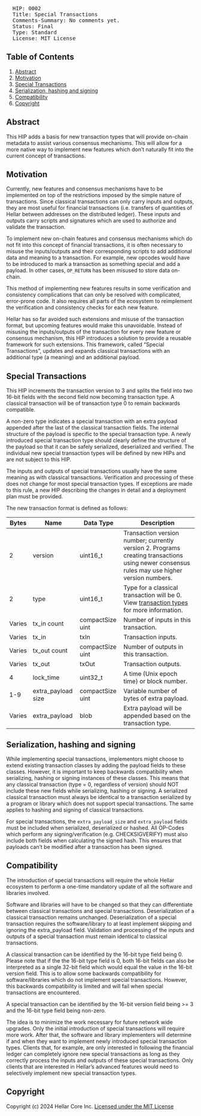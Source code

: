 <pre>
  HIP: 0002
  Title: Special Transactions
  Comments-Summary: No comments yet.
  Status: Final
  Type: Standard
  License: MIT License
</pre>

## Table of Contents

1. [Abstract](#abstract)
1. [Motivation](#motivation)
1. [Special Transactions](#special-transactions)
1. [Serialization, hashing and signing](#serialization-hashing-and-signing)
1. [Compatibility](#compatibility)
1. [Copyright](#copyright)

## Abstract

This HIP adds a basis for new transaction types that will provide on-chain metadata to assist various consensus mechanisms. This will allow for a more native way to implement new features which don’t naturally fit into the current concept of transactions.

## Motivation

Currently, new features and consensus mechanisms have to be implemented on top of the restrictions imposed by the simple nature of transactions. Since classical transactions can only carry inputs and outputs, they are most useful for financial transactions (i.e. transfers of quantities of Hellar between addresses on the distributed ledger). These inputs and outputs carry scripts and signatures which are used to authorize and validate the transaction.

To implement new on-chain features and consensus mechanisms which do not fit into this concept of financial transactions, it is often necessary to misuse the inputs/outputs and their corresponding scripts to add additional data and meaning to a transaction. For example, new opcodes would have to be introduced to mark a transaction as something special and add a payload. In other cases, `OP_RETURN` has been misused to store data on-chain.

This method of implementing new features results in some verification and consistency complications that can only be resolved with complicated, error-prone code. It also requires all parts of the ecosystem to reimplement the verification and consistency checks for each new feature.

Hellar has so far avoided such extensions and misuse of the transaction format, but upcoming features would make this unavoidable. Instead of misusing the inputs/outputs of the transaction for every new feature or consensus mechanism, this HIP introduces a solution to provide a reusable framework for such extensions. This framework, called “Special Transactions”, updates and expands classical transactions with an additional type (a meaning) and an additional payload.

## Special Transactions

This HIP increments the transaction version to 3 and splits the field into two 16-bit fields with the second field now becoming transaction type. A classical transaction will be of transaction type 0 to remain backwards compatible.

A non-zero type indicates a special transaction with an extra payload appended after the last of the classical transaction fields. The internal structure of the payload is specific to the special transaction type. A newly introduced special transaction type should clearly define the structure of the payload so that it can be safely serialized, deserialized and verified. The individual new special transaction types will be defined by new HIPs and are not subject to this HIP.

The inputs and outputs of special transactions usually have the same meaning as with classical transactions. Verification and processing of these does not change for most special transaction types. If exceptions are made to this rule, a new HIP describing the changes in detail and a deployment plan must be provided.

The new transaction format is defined as follows:

| Bytes | Name | Data Type | Description |
| ----- | ---- | --------- | ----------- |
| 2 | version | uint16_t | Transaction version number; currently version 2. Programs creating transactions using newer consensus rules may use higher version numbers. |
| 2 | type | uint16_t | Type for a classical transaction will be 0. View [transaction types](hip-0002/special-transactions.md) for more information. |
| Varies | tx_in count | compactSize uint | Number of inputs in this transaction. |
| Varies | tx_in | txIn | Transaction inputs. |
| Varies | tx_out count | compactSize uint | Number of outputs in this transaction. |
| Varies | tx_out | txOut | Transaction outputs. |
| 4 | lock_time | uint32_t | A time (Unix epoch time) or block number. |
| 1-9 | extra_payload size | compactSize uint | Variable number of bytes of extra payload. |
| Varies | extra_payload | blob | Extra payload will be appended based on the transaction type. |

## Serialization, hashing and signing

While implementing special transactions, implementors might choose to extend existing transaction classes by adding the payload
fields to these classes. However, it is important to keep backwards compatibility when serializing, hashing or signing
instances of these classes. This means that any classical transaction (type = 0, regardless of version) should NOT include
these new fields while serializing, hashing or signing. A serialized classical transaction must always be identical
to a transaction serialized by a program or library which does not support special transactions. The same applies to
hashing and signing of classical transactions.

For special transactions, the `extra_payload_size` and `extra_payload` fields must be included when serialized, deserialized or hashed.
All OP-Codes which perform any signing/verification (e.g. CHECKSIGVERIFY) must also include both fields when calculating the signed hash.
This ensures that payloads can’t be modified after a transaction has been signed.

## Compatibility

The introduction of special transactions will require the whole Hellar ecosystem to perform a one-time mandatory update of all the software and libraries involved.

Software and libraries will have to be changed so that they can differentiate between classical transactions and special transactions. Deserialization of a classical transaction remains unchanged. Deserialization of a special transaction requires the software/library to at least implement skipping and ignoring the extra_payload field. Validation and processing of the inputs and outputs of a special transaction must remain identical to classical transactions.

A classical transaction can be identified by the 16-bit type field being 0. Please note that if the the 16-bit type field is 0, both 16-bit fields can also be interpreted as a single 32-bit field which would equal the value in the 16-bit version field. This is to allow some backwards compatibility for software/libraries which do not implement special transactions. However, this backwards compatibility is limited and will fail when special transactions are encountered.

A special transaction can be identified by the 16-bit version field being >= 3 and the 16-bit type field being non-zero.

The idea is to minimize the work necessary for future network wide upgrades. Only the initial introduction of special transactions will require more work. After that, the software and library implementers will determine if and when they want to implement newly introduced special transaction types. Clients that, for example, are only interested in following the financial ledger can completely ignore new special transactions as long as they correctly process the inputs and outputs of these special transactions. Only clients that are interested in Hellar’s advanced features would need to selectively implement new special transaction types.

## Copyright

Copyright (c) 2024 Hellar Core Inc. [Licensed under the MIT License](https://opensource.org/licenses/MIT)
